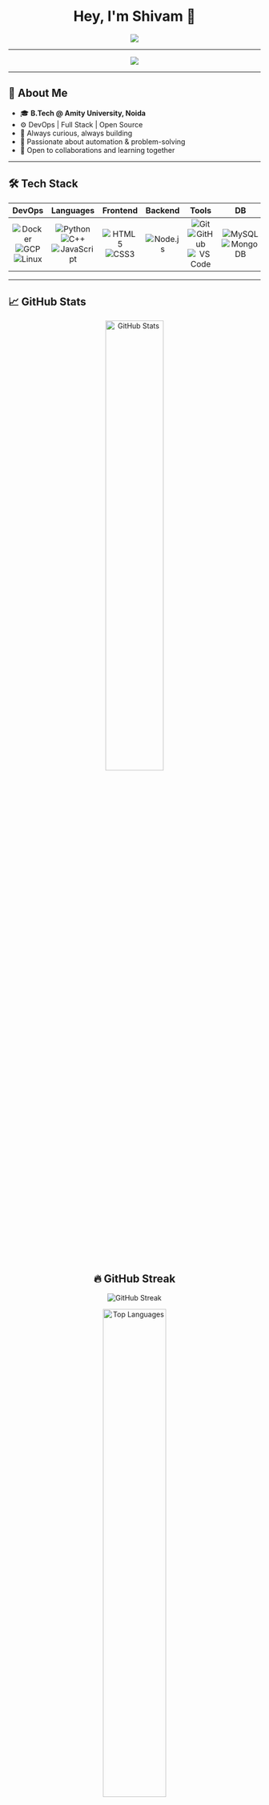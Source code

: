 <!-- 🦸‍♂️ Stylish README for Shivam8286 -->

<h1 align="center">Hey, I'm Shivam 👋</h1>
<p align="center">
  <img src="https://readme-typing-svg.herokuapp.com?font=Fira+Code&size=24&pause=1000&color=F7004C&center=true&vCenter=true&multiline=true&width=600&height=80&lines=DevOps+Engineer+in+Progress...;Full+Stack+Explorer;Cloud+Enthusiast+☁;Lifelong+Learner+📚;Open+Source+Contributor+💻" />
</p>

---

<p align="center">
  <img src="https://capsule-render.vercel.app/api?type=waving&color=F7004C&height=150&section=header&text=Welcome%20to%20My%20GitHub!&fontColor=ffffff&fontSize=30&animation=fadeIn" />
</p>

---

## 🚀 About Me

- 🎓 **B.Tech @ Amity University, Noida**
- ⚙️ DevOps | Full Stack | Open Source
- 🌱 Always curious, always building
- 🧠 Passionate about automation & problem-solving
- 🤝 Open to collaborations and learning together

---

## 🛠 Tech Stack

<div align="center">

| DevOps | Languages | Frontend | Backend | Tools | DB |
|:------:|:---------:|:--------:|:-------:|:-----:|:--:|
| ![Docker](https://img.shields.io/badge/Docker-%230db7ed.svg?logo=docker&logoColor=white) <br> ![GCP](https://img.shields.io/badge/GCP-%234285F4.svg?logo=google-cloud&logoColor=white) <br> ![Linux](https://img.shields.io/badge/Linux-%23000.svg?logo=linux&logoColor=white) | ![Python](https://img.shields.io/badge/Python-%233776AB.svg?logo=python&logoColor=white) <br> ![C++](https://img.shields.io/badge/C++-%2300599C.svg?logo=c%2B%2B&logoColor=white) <br> ![JavaScript](https://img.shields.io/badge/JS-%23F7DF1E.svg?logo=javascript&logoColor=black) | ![HTML5](https://img.shields.io/badge/HTML-%23E34F26.svg?logo=html5&logoColor=white) <br> ![CSS3](https://img.shields.io/badge/CSS-%231572B6.svg?logo=css3&logoColor=white) | ![Node.js](https://img.shields.io/badge/Node.js-%23339933.svg?logo=node.js&logoColor=white) | ![Git](https://img.shields.io/badge/Git-%23F05032.svg?logo=git&logoColor=white) <br> ![GitHub](https://img.shields.io/badge/GitHub-%23181717.svg?logo=github&logoColor=white) <br> ![VS Code](https://img.shields.io/badge/VSCode-%23007ACC.svg?logo=visual-studio-code&logoColor=white) | ![MySQL](https://img.shields.io/badge/MySQL-%234479A1.svg?logo=mysql&logoColor=white) <br> ![MongoDB](https://img.shields.io/badge/MongoDB-%2347A248.svg?logo=mongodb&logoColor=white) |

</div>

---

## 📈 GitHub Stats
<div align="center">
  <!-- GitHub Stats -->
  <img src="https://github-readme-stats.vercel.app/api?username=Shivam8286&show_icons=true&theme=radical&count_private=true&hide_border=true&border_radius=10" width="48%" alt="GitHub Stats" />

  <!-- GitHub Streak -->
  ## 🔥 GitHub Streak

<p align="center">
  <img src="https://streak-stats.demolab.com/?user=Shivam8286&theme=tokyonight&hide_border=true" alt="GitHub Streak" />
</p>


 

</div>

<div align="center">
  <img src="https://github-readme-stats.vercel.app/api/top-langs/?username=Shivam8286&layout=compact&theme=radical&hide_border=true&border_radius=10" width="50%" alt="Top Languages" />
</div>


---

## 🐍 GitHub Contribution Snake

<p align="center">
  <img src="https://shivam8286.github.io/Shivam8286/github-contribution-grid-snake.svg" alt="GitHub Contribution Snake Animation" />
</p>

---

## 🌐 Connect with Me

<p align="center">
  <a href="https://github.com/Shivam8286">
    <img src="https://img.shields.io/badge/GitHub-%23181717.svg?style=for-the-badge&logo=github&logoColor=white" />
  </a>
  <a href="https://linkedin.com/in/YOUR_LINK_HERE">
    <img src="https://img.shields.io/badge/LinkedIn-%230077B5.svg?style=for-the-badge&logo=linkedin&logoColor=white" />
  </a>
  <a href="mailto:your.email@example.com">
    <img src="https://img.shields.io/badge/Email-D14836?style=for-the-badge&logo=gmail&logoColor=white" />
  </a>
</p>

---

<p align="center">
  <img src="https://capsule-render.vercel.app/api?type=waving&color=F7004C&height=150&section=footer" />
</p>

